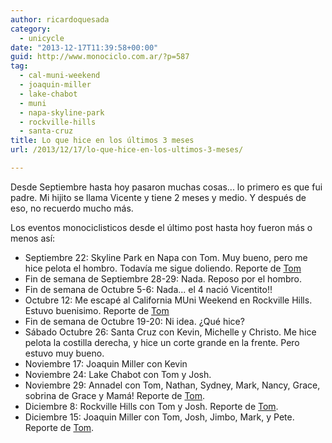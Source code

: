 ```yaml
---
author: ricardoquesada
category:
  - unicycle
date: "2013-12-17T11:39:58+00:00"
guid: http://www.monociclo.com.ar/?p=587
tag:
  - cal-muni-weekend
  - joaquin-miller
  - lake-chabot
  - muni
  - napa-skyline-park
  - rockville-hills
  - santa-cruz
title: Lo que hice en los últimos 3 meses
url: /2013/12/17/lo-que-hice-en-los-ultimos-3-meses/

---
```

Desde Septiembre hasta hoy pasaron muchas cosas... lo primero es que fui padre. Mi hijito se llama Vicente y tiene 2 meses y medio. Y después de eso, no recuerdo mucho más.

Los eventos monociclisticos desde el último post hasta hoy fueron más o menos así:

- Septiembre 22: Skyline Park en Napa con Tom. Muy bueno, pero me hice pelota el hombro. Todavía me sigue doliendo. Reporte de [Tom](http://berkeleyunicycling.org/2013/09/23/muni-weekend-scouting-expedition/)
- Fin de semana de Septiembre 28-29: Nada. Reposo por el hombro.
- Fin de semana de Octubre 5-6: Nada... el 4 nació Vicentito!!
- Octubre 12: Me escapé al California MUni Weekend en Rockville Hills. Estuvo buenisimo. Reporte de [Tom](http://berkeleyunicycling.org/2013/10/19/california-muni-weekend/)
- Fin de semana de Octubre 19-20: Ni idea. ¿Qué hice?
- Sábado Octubre 26: Santa Cruz con Kevin, Michelle y Christo. Me hice pelota la costilla derecha, y hice un corte grande en la frente. Pero estuvo muy bueno.
- Noviembre 17: Joaquin Miller con Kevin
- Noviembre 24: Lake Chabot con Tom y Josh.
- Noviembre 29: Annadel con Tom, Nathan, Sydney, Mark, Nancy, Grace, sobrina de Grace y Mamá! Reporte de [Tom](http://berkeleyunicycling.org/2013/12/07/thanksgiving-and-dirt-friday/).
- Diciembre 8: Rockville Hills con Tom y Josh. Reporte de [Tom](http://berkeleyunicycling.org/2013/12/10/ice-muni-at-rockville/).
- Diciembre 15: Joaquin Miller con Tom, Josh, Jimbo, Mark, y Pete. Reporte de [Tom](http://berkeleyunicycling.org/2013/12/15/back-to-joaquin-miller-2/).
